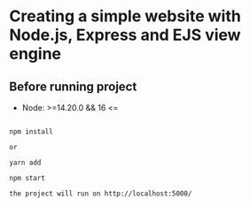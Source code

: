 # Creating a simple website with Node.js, Express and EJS view engine

## Before running project

* Node: >=14.20.0 && 16 <=

```

npm install 

or 

yarn add

npm start

the project will run on http://localhost:5000/

```